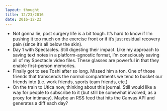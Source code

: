 ```yaml
---
layout: thought
title: 12/23/2016
date: 2016-12-23
---
```


- Not gonna lie, post surgery life is a bit tough. It’s hard to know if I’m pushing it too much on the exercise front or if it’s just residual recovery pain (since it’s all below the skin).
- Day 1 with Spectacles. Still digesting their impact. Like my approach to saving text notes in a platform-agnostic format, I’m consciously saving all of my Spectacle video files. These glasses are powerful in that they enable first-person memories.
- Finally got to see Toshi after so long. Missed him a ton. One of those friends that transcends the normal compartments we tend to bucket our friends into (i.e. work friends, sports team friends, etc.)
- On the train to Utica now, thinking about this journal. Still would like a way for people to subscribe to it (but still be somewhat involved, as a proxy for intimacy). Maybe an RSS feed that hits the Canvas API and generates a diff each day?
